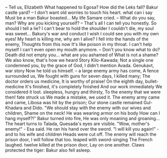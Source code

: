– Tell us, Elizabeth
What happened to Egosa?
How did the Leks fall?
Bakur castle yard?
– I don't want old worries
to touch his heart.
what can i say Must be a man
Bakur boasted...
My life
Samare cried.
– What do you say, man?
Why are you kicking yourself?
– That's all I can tell you honestly.
So should I tell a lie?
I can't bear to hold the shoulder
I couldn't die, my soul was sweet...
Bakury's war and conduct
I wish I could see you with my own eyes!
My heart is killing me, why am I alive?
I fell into the hands of the enemy,
Thoughts from this now
It's like poison in my throat.
I can't help myself
I can't even open my mouth anymore.
– Don't you know what to do?
Death did not empty you...
what are you ashamed of
What is not a shame?
We also know, that's how we heard
Story Kilo-Kawada;
Not a single one condemned you, by the grace of God,
I didn't mention Avada.
Genukavt, war story
Now he told us himself.
– a large enemy army has come,
A fence surrounded us,
We fought with guns for seven days,
I killed many;
The doctor orders us medicine,
It is worthy of praise!
On the eighth day, bullet-medicine
It's finished, it's completely finished
And our work immediately
We considered it lost.
sleepless, hungry and thirsty,
To the enemy that we were then!
fate struck us
We made a mistake, we used it.
The enemy army came and came,
Libosa was hit by the prison;
Our stone castle remained
Gul-Khadara and Dido.
"We should stay with the enemy with our wives and children,
Shame on the neck!
He was wearing armor on his body
How can I hang myself?!"
Bakur turned into fire,
He was only moaning and groaning...
The heart turns to Talada,
Quesada's eyes are visible.
"Wow, mother's enemy!" - Esa said.
He ran his hand over the sword.
"I will kill you again!" - and to his wife and children
Heads were cut off.
The enemy will reach the prison door,
I will follow that too.
leaped with sword-singing
The French laughed.
twelve killed at the prison door,
Lay on one another.
Claws protected the tiger:
Bakur also fell asleep.